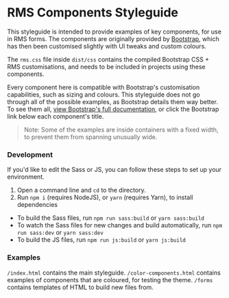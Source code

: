 # RMS Components Styleguide

This styleguide is intended to provide examples of key components, for use in RMS forms. The components are originally provided by [Bootstrap](https://getbootstrap.com/), which has then been customised slightly with UI tweaks and custom colours.

The `rms.css` file inside `dist/css` contains the compiled Bootstrap CSS + RMS customisations, and needs to be included in projects using these components.

Every component here is compatible with Bootstrap's customisation capabilities, such as sizing and colours. This styleguide does not go through all of the possible examples, as Bootstrap details them way better. To see them all, [view Bootstrap's full documentation](https://getbootstrap.com/), or click the Bootstrap link below each component's title.

> Note: Some of the examples are inside containers with a fixed width, to prevent them from spanning unusually wide.

### Development

If you'd like to edit the Sass or JS, you can follow these steps to set up your environment.

1. Open a command line and `cd` to the directory.
2. Run `npm i` (requires NodeJS), or `yarn` (requires Yarn), to install dependencies

- To build the Sass files, run `npm run sass:build` or `yarn sass:build`
- To watch the Sass files for new changes and build automatically, run `npm run sass:dev` or `yarn sass:dev`
- To build the JS files, run `npm run js:build` or `yarn js:build`

### Examples

`/index.html` contains the main styleguide.
`/color-components.html` contains examples of components that are coloured, for testing the theme.
`/forms` contains templates of HTML to build new files from.
